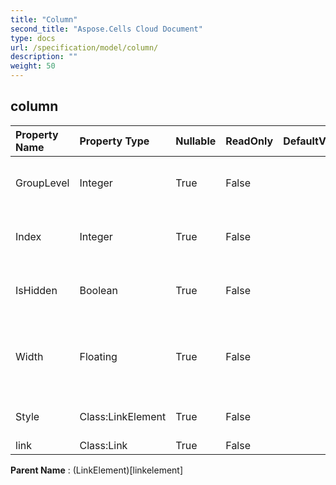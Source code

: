 ```yaml
---
title: "Column"
second_title: "Aspose.Cells Cloud Document"
type: docs
url: /specification/model/column/
description: ""
weight: 50
---
```


## **column**

 

| Property Name | Property Type | Nullable |  ReadOnly | DefaultValue | Description | 
| :- | :- | :- |:- |  :- | :- |
| GroupLevel | Integer | True |  False |  | Gets the group level of the column. |  
| Index | Integer | True |  False |  | Gets the index of this column. |  
| IsHidden | Boolean | True |  False |  | Indicates whether the column is hidden. |  
| Width | Floating | True |  False |  | Gets and sets the column width in unit of characters. |  
| Style | Class:LinkElement | True |  False |  | Gets the style of this column. |  
| link | Class:Link | True |  False |  |  |  

**Parent Name** : (LinkElement)[linkelement]

